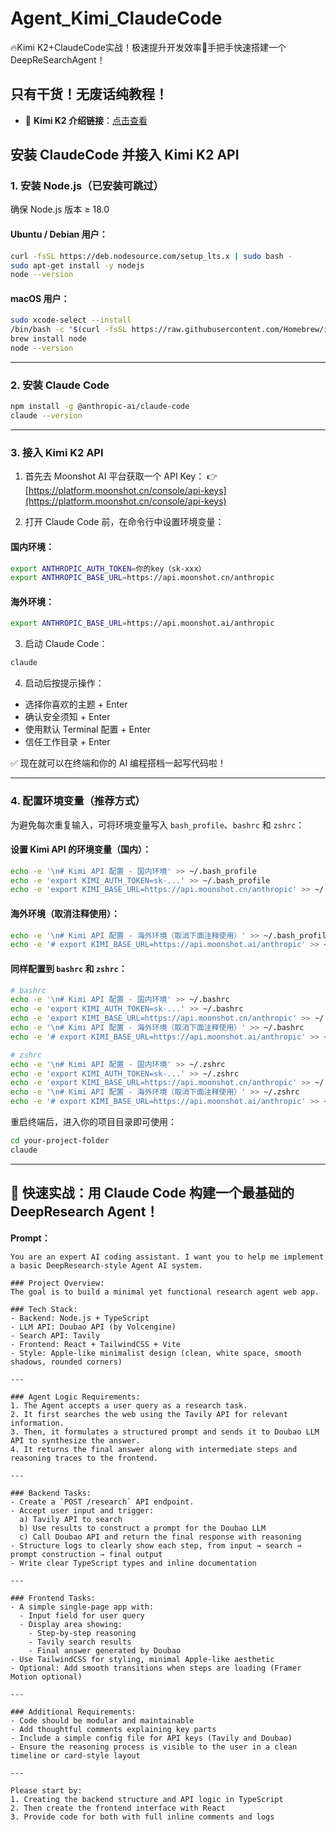 # Agent_Kimi_ClaudeCode
🔥Kimi K2+ClaudeCode实战！极速提升开发效率🚀手把手快速搭建一个DeepReSearchAgent！
## 只有干货！无废话纯教程！

* 📄 **Kimi K2 介绍链接**：[点击查看](https://mp.weixin.qq.com/s/2RPmHf_8KqIjXbY5jLdztQ)

##  安装 ClaudeCode 并接入 Kimi K2 API

### 1. 安装 Node.js（已安装可跳过）

确保 Node.js 版本 ≥ 18.0

#### Ubuntu / Debian 用户：

```bash
curl -fsSL https://deb.nodesource.com/setup_lts.x | sudo bash -
sudo apt-get install -y nodejs
node --version
```

#### macOS 用户：

```bash
sudo xcode-select --install
/bin/bash -c "$(curl -fsSL https://raw.githubusercontent.com/Homebrew/install/HEAD/install.sh)"
brew install node
node --version
```

---

### 2. 安装 Claude Code

```bash
npm install -g @anthropic-ai/claude-code
claude --version
```

---

### 3. 接入 Kimi K2 API

1. 首先去 Moonshot AI 平台获取一个 API Key：
   👉 [https://platform.moonshot.cn/console/api-keys](https://platform.moonshot.cn/console/api-keys)

2. 打开 Claude Code 前，在命令行中设置环境变量：

#### 国内环境：

```bash
export ANTHROPIC_AUTH_TOKEN=你的key（sk-xxx）
export ANTHROPIC_BASE_URL=https://api.moonshot.cn/anthropic
```

#### 海外环境：

```bash
export ANTHROPIC_BASE_URL=https://api.moonshot.ai/anthropic
```

3. 启动 Claude Code：

```bash
claude
```

4. 启动后按提示操作：

* 选择你喜欢的主题 + Enter
* 确认安全须知 + Enter
* 使用默认 Terminal 配置 + Enter
* 信任工作目录 + Enter

✅ 现在就可以在终端和你的 AI 编程搭档一起写代码啦！

---

### 4. 配置环境变量（推荐方式）

为避免每次重复输入，可将环境变量写入 `bash_profile`、`bashrc` 和 `zshrc`：

#### 设置 Kimi API 的环境变量（国内）：

```bash
echo -e '\n# Kimi API 配置 - 国内环境' >> ~/.bash_profile
echo -e 'export KIMI_AUTH_TOKEN=sk-...' >> ~/.bash_profile
echo -e 'export KIMI_BASE_URL=https://api.moonshot.cn/anthropic' >> ~/.bash_profile
```

#### 海外环境（取消注释使用）：

```bash
echo -e '\n# Kimi API 配置 - 海外环境（取消下面注释使用）' >> ~/.bash_profile
echo -e '# export KIMI_BASE_URL=https://api.moonshot.ai/anthropic' >> ~/.bash_profile
```

#### 同样配置到 `bashrc` 和 `zshrc`：

```bash
# bashrc
echo -e '\n# Kimi API 配置 - 国内环境' >> ~/.bashrc
echo -e 'export KIMI_AUTH_TOKEN=sk-...' >> ~/.bashrc
echo -e 'export KIMI_BASE_URL=https://api.moonshot.cn/anthropic' >> ~/.bashrc
echo -e '\n# Kimi API 配置 - 海外环境（取消下面注释使用）' >> ~/.bashrc
echo -e '# export KIMI_BASE_URL=https://api.moonshot.ai/anthropic' >> ~/.bashrc

# zshrc
echo -e '\n# Kimi API 配置 - 国内环境' >> ~/.zshrc
echo -e 'export KIMI_AUTH_TOKEN=sk-...' >> ~/.zshrc
echo -e 'export KIMI_BASE_URL=https://api.moonshot.cn/anthropic' >> ~/.zshrc
echo -e '\n# Kimi API 配置 - 海外环境（取消下面注释使用）' >> ~/.zshrc
echo -e '# export KIMI_BASE_URL=https://api.moonshot.ai/anthropic' >> ~/.zshrc
```

重启终端后，进入你的项目目录即可使用：

```bash
cd your-project-folder
claude
```

---

## 🚀 快速实战：用 Claude Code 构建一个最基础的 DeepResearch Agent！

**Prompt：**

```text
You are an expert AI coding assistant. I want you to help me implement a basic DeepResearch-style Agent AI system.

### Project Overview:
The goal is to build a minimal yet functional research agent web app.

### Tech Stack:
- Backend: Node.js + TypeScript
- LLM API: Doubao API (by Volcengine)
- Search API: Tavily
- Frontend: React + TailwindCSS + Vite
- Style: Apple-like minimalist design (clean, white space, smooth shadows, rounded corners)

---

### Agent Logic Requirements:
1. The Agent accepts a user query as a research task.
2. It first searches the web using the Tavily API for relevant information.
3. Then, it formulates a structured prompt and sends it to Doubao LLM API to synthesize the answer.
4. It returns the final answer along with intermediate steps and reasoning traces to the frontend.

---

### Backend Tasks:
- Create a `POST /research` API endpoint.
- Accept user input and trigger:
  a) Tavily API to search
  b) Use results to construct a prompt for the Doubao LLM
  c) Call Doubao API and return the final response with reasoning
- Structure logs to clearly show each step, from input → search → prompt construction → final output
- Write clear TypeScript types and inline documentation

---

### Frontend Tasks:
- A simple single-page app with:
  - Input field for user query
  - Display area showing:
    - Step-by-step reasoning
    - Tavily search results
    - Final answer generated by Doubao
- Use TailwindCSS for styling, minimal Apple-like aesthetic
- Optional: Add smooth transitions when steps are loading (Framer Motion optional)

---

### Additional Requirements:
- Code should be modular and maintainable
- Add thoughtful comments explaining key parts
- Include a simple config file for API keys (Tavily and Doubao)
- Ensure the reasoning process is visible to the user in a clean timeline or card-style layout

---

Please start by:
1. Creating the backend structure and API logic in TypeScript
2. Then create the frontend interface with React
3. Provide code for both with full inline comments and logs

```
